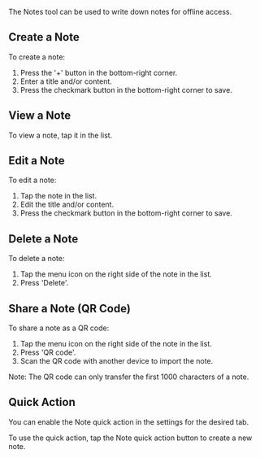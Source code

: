 The Notes tool can be used to write down notes for offline access.

## Create a Note
To create a note:

1. Press the '+' button in the bottom-right corner.
2. Enter a title and/or content.
3. Press the checkmark button in the bottom-right corner to save.

## View a Note
To view a note, tap it in the list.

## Edit a Note
To edit a note:

1. Tap the note in the list.
2. Edit the title and/or content.
3. Press the checkmark button in the bottom-right corner to save.

## Delete a Note
To delete a note:

1. Tap the menu icon on the right side of the note in the list.
2. Press 'Delete'.

## Share a Note (QR Code)
To share a note as a QR code:

1. Tap the menu icon on the right side of the note in the list.
2. Press 'QR code'.
3. Scan the QR code with another device to import the note.

Note: The QR code can only transfer the first 1000 characters of a note.

## Quick Action
You can enable the Note quick action in the settings for the desired tab.

To use the quick action, tap the Note quick action button to create a new note.